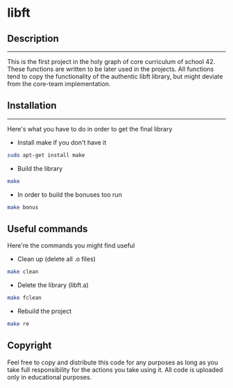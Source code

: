 # libft
## Description
---
This is the first project in the holy graph of core curriculum of school 42. These functions are written to be later used in the projects.
All functions tend to copy the functionality of the authentic libft library, but might deviate from the core-team implementation.
## Installation
---
Here's what you have to do in order to get the final library
+ Install make if you don't have it
```sh
sudo apt-get install make
```
+ Build the library
```sh
make
```
+ In order to build the bonuses too run
```sh
make bonus
```
## Useful commands
Here're the commands you might find useful
+ Clean up (delete all .o files)
```sh
make clean
```
+ Delete the library (libft.a)
```sh
make fclean
```
+ Rebuild the project
```sh
make re
```
## Copyright
Feel free to copy and distribute this code for any purposes as long
as you take full responsibility for the actions  you take using it. All code is uploaded only in educational purposes.
